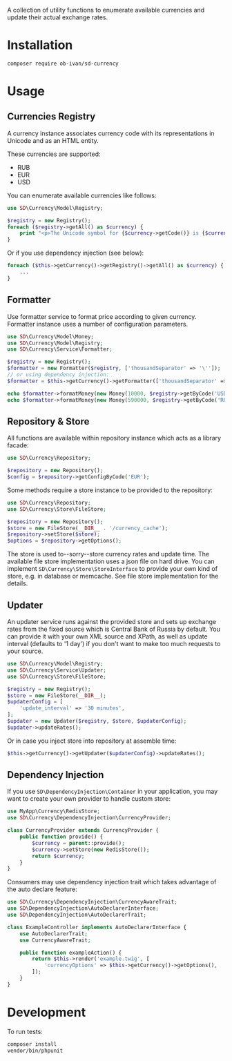 A collection of utility functions to enumerate available currencies and update their actual exchange rates.

Installation
============

```bash
composer require ob-ivan/sd-currency
```

Usage
=====

Currencies Registry
-------------------
A currency instance associates currency code with its representations in Unicode and as an HTML entity.

These currencies are supported:
- RUB
- EUR
- USD

You can enumerate available currencies like follows:

```php
use SD\Currency\Model\Registry;

$registry = new Registry();
foreach ($registry->getAll() as $currency) {
    print "<p>The Unicode symbol for {$currency->getCode()} is {$currency->getUnicode()}</p>\n";
}
```

Or if you use dependency injection (see below):

```php
foreach ($this->getCurrency()->getRegistry()->getAll() as $currency) {
    ...
}
```

Formatter
---------
Use formatter service to format price according to given currency. Formatter instance uses a number
of configuration parameters.

```php
use SD\Currency\Model\Money;
use SD\Currency\Model\Registry;
use SD\Currency\Service\Formatter;

$registry = new Registry();
$formatter = new Formatter($registry, ['thousandSeparator' => '\'']);
// or using dependency injection:
$formatter = $this->getCurrency()->getFormatter(['thousandSeparator' => '\'']);

echo $formatter->formatMoney(new Money(10000, $registry->getByCode('USD'))); // $ 10'000
echo $formatter->formatMoney(new Money(590000, $registry->getByCode('RUB'))); // 590'000 ₽
```

Repository & Store
------------------
All functions are available within repository instance which acts as a library facade:

```php
use SD\Currency\Repository;

$repository = new Repository();
$config = $repository->getConfigByCode('EUR');
```

Some methods require a store instance to be provided to the repository:

```php
use SD\Currency\Repository;
use SD\Currency\Store\FileStore;

$repository = new Repository();
$store = new FileStore(__DIR__ . '/currency_cache');
$repository->setStore($store);
$options = $repository->getOptions();
```

The store is used to--sorry--store currency rates and update time. The available file store
implementation uses a json file on hard drive. You can implement `SD\Currency\Store\StoreInterface`
to provide your own kind of store, e.g. in database or memcache. See file store implementation
for the details.

Updater
-------
An updater service runs against the provided store and sets up exchange rates from the fixed source
which is Central Bank of Russia by default. You can provide it with your own XML source and XPath,
as well as update interval (defaults to '1 day') if you don't want to make too much requests to your source.

```php
use SD\Currency\Model\Registry;
use SD\Currency\Service\Updater;
use SD\Currency\Store\FileStore;

$registry = new Registry();
$store = new FileStore(__DIR__);
$updaterConfig = [
    'update_interval' => '30 minutes',
];
$updater = new Updater($registry, $store, $updaterConfig);
$updater->updateRates();
```

Or in case you inject store into repository at assemble time:

```php
$this->getCurrency()->getUpdater($updaterConfig)->updateRates();
```

Dependency Injection
--------------------
If you use `SD\DependencyInjection\Container` in your application, you may want to create your own
provider to handle custom store:

```php
use MyApp\Currency\RedisStore;
use SD\Currency\DependencyInjection\CurrencyProvider;

class CurrencyProvider extends CurrencyProvider {
    public function provide() {
        $currency = parent::provide();
        $currency->setStore(new RedisStore());
        return $currency;
    }
}
```

Consumers may use dependency injection trait which takes advantage of the auto declare feature:

```php
use SD\Currency\DependencyInjection\CurrencyAwareTrait;
use SD\DependencyInjection\AutoDeclarerInterface;
use SD\DependencyInjection\AutoDeclarerTrait;

class ExampleController implements AutoDeclarerInterface {
    use AutoDeclarerTrait;
    use CurrencyAwareTrait;

    public function exampleAction() {
        return $this->render('example.twig', [
            'currencyOptions' => $this->getCurrency()->getOptions(),
        ]);
    }
}
```

Development
===========
To run tests:

```bash
composer install
vendor/bin/phpunit
```
